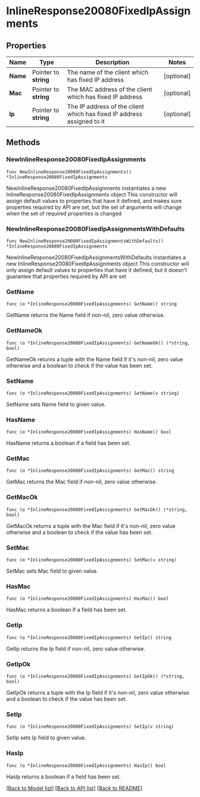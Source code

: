 # InlineResponse20080FixedIpAssignments

## Properties

Name | Type | Description | Notes
------------ | ------------- | ------------- | -------------
**Name** | Pointer to **string** | The name of the client which has fixed IP address | [optional] 
**Mac** | Pointer to **string** | The MAC address of the client which has fixed IP address | [optional] 
**Ip** | Pointer to **string** | The IP address of the client which has fixed IP address assigned to it | [optional] 

## Methods

### NewInlineResponse20080FixedIpAssignments

`func NewInlineResponse20080FixedIpAssignments() *InlineResponse20080FixedIpAssignments`

NewInlineResponse20080FixedIpAssignments instantiates a new InlineResponse20080FixedIpAssignments object
This constructor will assign default values to properties that have it defined,
and makes sure properties required by API are set, but the set of arguments
will change when the set of required properties is changed

### NewInlineResponse20080FixedIpAssignmentsWithDefaults

`func NewInlineResponse20080FixedIpAssignmentsWithDefaults() *InlineResponse20080FixedIpAssignments`

NewInlineResponse20080FixedIpAssignmentsWithDefaults instantiates a new InlineResponse20080FixedIpAssignments object
This constructor will only assign default values to properties that have it defined,
but it doesn't guarantee that properties required by API are set

### GetName

`func (o *InlineResponse20080FixedIpAssignments) GetName() string`

GetName returns the Name field if non-nil, zero value otherwise.

### GetNameOk

`func (o *InlineResponse20080FixedIpAssignments) GetNameOk() (*string, bool)`

GetNameOk returns a tuple with the Name field if it's non-nil, zero value otherwise
and a boolean to check if the value has been set.

### SetName

`func (o *InlineResponse20080FixedIpAssignments) SetName(v string)`

SetName sets Name field to given value.

### HasName

`func (o *InlineResponse20080FixedIpAssignments) HasName() bool`

HasName returns a boolean if a field has been set.

### GetMac

`func (o *InlineResponse20080FixedIpAssignments) GetMac() string`

GetMac returns the Mac field if non-nil, zero value otherwise.

### GetMacOk

`func (o *InlineResponse20080FixedIpAssignments) GetMacOk() (*string, bool)`

GetMacOk returns a tuple with the Mac field if it's non-nil, zero value otherwise
and a boolean to check if the value has been set.

### SetMac

`func (o *InlineResponse20080FixedIpAssignments) SetMac(v string)`

SetMac sets Mac field to given value.

### HasMac

`func (o *InlineResponse20080FixedIpAssignments) HasMac() bool`

HasMac returns a boolean if a field has been set.

### GetIp

`func (o *InlineResponse20080FixedIpAssignments) GetIp() string`

GetIp returns the Ip field if non-nil, zero value otherwise.

### GetIpOk

`func (o *InlineResponse20080FixedIpAssignments) GetIpOk() (*string, bool)`

GetIpOk returns a tuple with the Ip field if it's non-nil, zero value otherwise
and a boolean to check if the value has been set.

### SetIp

`func (o *InlineResponse20080FixedIpAssignments) SetIp(v string)`

SetIp sets Ip field to given value.

### HasIp

`func (o *InlineResponse20080FixedIpAssignments) HasIp() bool`

HasIp returns a boolean if a field has been set.


[[Back to Model list]](../README.md#documentation-for-models) [[Back to API list]](../README.md#documentation-for-api-endpoints) [[Back to README]](../README.md)


